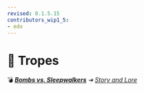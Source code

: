 ```yaml
---
revised: 0.1.5.15
contributors_wip1_5:
- edx
---
```


# 📁 Tropes

💣 ***[Bombs vs. Sleepwalkers][home]** ➔ [Story and Lore][story]*

[home]: /README.md
[story]: /story/readme.md
